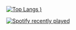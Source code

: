[![Top Langs](https://github-readme-stats.vercel.app/api/top-langs/?username=gabrielgx&layout=compact&theme=radical)
)](https://github.com/anuraghazra/github-readme-stats)

[![Spotify recently played](https://spotify-recently-played-readme.vercel.app/api?user=jeffreyca16)](https://open.spotify.com/user/jeffreyca16)
